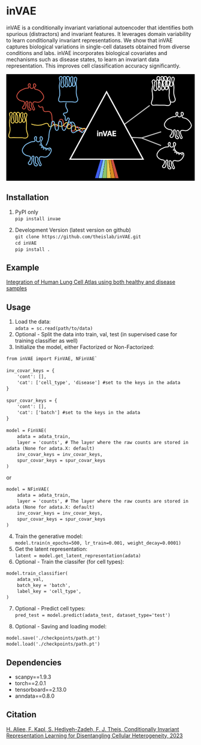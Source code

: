 # inVAE

inVAE is a conditionally invariant variational autoencoder that identifies both spurious (distractors) and invariant features. 
It leverages domain variability to learn conditionally invariant representations. We show that inVAE captures biological variations in single-cell datasets obtained from diverse conditions and labs. 
inVAE incorporates biological covariates and mechanisms such as disease states, to learn an invariant data representation. This improves cell classification accuracy significantly. 

<p align="center">
<img src="./images/inVAE_black.png" width=600\>
<p\>

## Installation

1. PyPI only <br/> 
```pip install invae```<br/>

2. Development Version (latest version on github) <br/>
```git clone https://github.com/theislab/inVAE.git```<br/>
```cd inVAE```<br/>
```pip install .```<br/>

## Example

[Integration of Human Lung Cell Atlas using both healthy and disease samples](https://github.com/theislab/inVAE/blob/master/notebooks/inVAE_LungAtlas.ipynb)

## Usage

1. Load the data: <br/>
```adata = sc.read(path/to/data)```<br/>
2. Optional - Split the data into train, val, test (in supervised case for training classifier as well)<br/>
3. Initialize the model, either Factorized or Non-Factorized:<br/>

```
from inVAE import FinVAE, NFinVAE`

inv_covar_keys = {
    'cont': [],
    'cat': ['cell_type', 'disease'] #set to the keys in the adata
}

spur_covar_keys = {
    'cont': [],
    'cat': ['batch'] #set to the keys in the adata
}

model = FinVAE(
    adata = adata_train,
    layer = 'counts', # The layer where the raw counts are stored in adata (None for adata.X: default)
    inv_covar_keys = inv_covar_keys,
    spur_covar_keys = spur_covar_keys
)
```

or <br/>

``` 
model = NFinVAE(
    adata = adata_train,
    layer = 'counts', # The layer where the raw counts are stored in adata (None for adata.X: default)
    inv_covar_keys = inv_covar_keys,
    spur_covar_keys = spur_covar_keys
)
```

4. Train the generative model: <br/>
```model.train(n_epochs=500, lr_train=0.001, weight_decay=0.0001)```<br/>
5. Get the latent representation: <br/>
```latent = model.get_latent_representation(adata)```<br/>
6. Optional - Train the classifer (for cell types):

```
model.train_classifier(
    adata_val,
    batch_key = 'batch',
    label_key = 'cell_type',
)
```

7. Optional - Predict cell types: <br/>
```pred_test = model.predict(adata_test, dataset_type='test')```<br/>

8. Optional - Saving and loading model: <br/>

```
model.save('./checkpoints/path.pt')
model.load('./checkpoints/path.pt')
```

## Dependencies

* scanpy==1.9.3
* torch==2.0.1
* tensorboard==2.13.0
* anndata==0.8.0


## Citation

[H. Aliee, F. Kapl, S. Hediyeh-Zadeh, F. J. Theis, Conditionally Invariant Representation Learning for Disentangling Cellular Heterogeneity, 2023](https://arxiv.org/abs/2307.00558)

